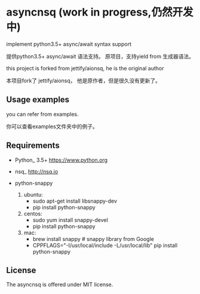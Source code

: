 asyncnsq (work in progress,仍然开发中)
=========================

implement python3.5+  async/await syntax support

提供python3.5+  async/await 语法支持。 原项目，支持yield from 生成器语法。

this project is forked from  jettify/aionsq, he is the original author

本项目fork了 jettify/aionsq， 他是原作者，但是很久没有更新了。

Usage examples
--------------
you can refer from examples.

你可以查看examples文件夹中的例子。


Requirements
------------

* Python_ 3.5+  https://www.python.org
* nsq_  http://nsq.io

* python-snappy
    1. ubuntu:
        - sudo apt-get install libsnappy-dev
        - pip install python-snappy
    2. centos:
        - sudo yum install snappy-devel
        - pip install python-snappy
    3. mac:
        - brew install snappy # snappy library from Google
        - CPPFLAGS="-I/usr/local/include -L/usr/local/lib" pip install python-snappy

License
-------

The asyncnsq is offered under MIT license.
